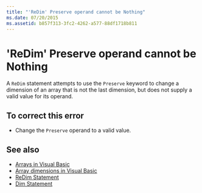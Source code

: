 ```yaml
---
title: "'ReDim' Preserve operand cannot be Nothing"
ms.date: 07/20/2015
ms.assetid: b857f313-3fc2-4262-a577-88df1718b811
---
```

# 'ReDim' Preserve operand cannot be Nothing
A `ReDim` statement attempts to use the `Preserve` keyword to change a dimension of an array that is not the last dimension, but does not supply a valid value for its operand.  
  
## To correct this error  
  
-   Change the `Preserve` operand to a valid value.  
  
## See also
- [Arrays in Visual Basic](~/docs/visual-basic/programming-guide/language-features/arrays/index.md)
- [Array dimensions in Visual Basic](~/docs/visual-basic/programming-guide/language-features/arrays/array-dimensions.md)
- [ReDim Statement](../../visual-basic/language-reference/statements/redim-statement.md)
- [Dim Statement](../../visual-basic/language-reference/statements/dim-statement.md)
